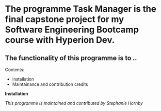 # The programme Task Manager is the final capstone project for my Software Engineering Bootcamp course with Hyperion Dev.

## The functionality of this programme is to ..

Contents:
- Installation
- Maintainance and contribution credits

**Installation**



*This programme is maintained and contributed by Stephanie Hornby*
